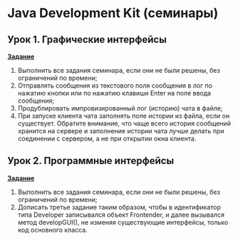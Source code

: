 # Java Development Kit (семинары)

## Урок 1. Графические интерфейсы

**[Задание](https://github.com/ivvi04/JavaDevKit/tree/master/src/main/java/ru/lakeevda/lesson1)**
1. Выполнить все задания семинара, если они не были решены, без ограничений по времени;
2. Отправлять сообщения из текстового поля сообщения в лог по нажатию кнопки или 
по нажатию клавиши Enter на поле ввода сообщения;
3. Продублировать импровизированный лог (историю) чата в файле;
4. При запуске клиента чата заполнять поле истории из файла, если он существует. Обратите внимание, 
что чаще всего история сообщений хранится на сервере и заполнение истории чата лучше делать при соединении с сервером, 
а не при открытии окна клиента.

## Урок 2. Программные интерфейсы

**[Задание](https://github.com/ivvi04/JavaDevKit/tree/master/src/main/java/ru/lakeevda/lesson1)**
1. Выполнить все задания семинара, если они не были решены, без ограничений по времени;
2. Дописать третье задание таким образом, чтобы в идентификатор типа Developer записывался объект Frontender, 
и далее вызывался метод developGUI(), не изменяя существующие интерфейсы, только код основного класса.